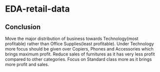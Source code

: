 # EDA-retail-data

## Conclusion
Move the major distribution of business towards Technology(most profitable) rather than Office Supplies(least profitable).
Under Technology more focus should be given over Copiers, Phones and Accessories which brings maximum profit.
Reduce sales of furnitures as it has very less profit compared to other categories.
Focus on Standard class more as it brings more profit and sales.

